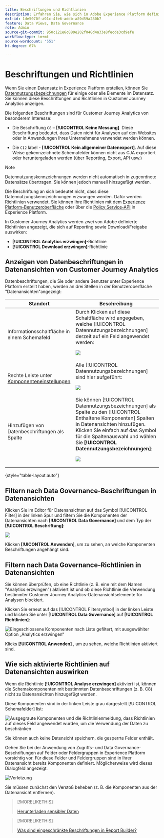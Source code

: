```yaml
---
title: Beschriftungen und Richtlinien
description: Erfahren Sie, wie sich in Adobe Experience Platform definierte Datenbeschriftungen und Richtlinien auf Datenansichten und Berichte in Customer Journey Analytics auswirken.
exl-id: 1de5070f-a91c-4fe6-addb-a89d59a280b7
feature: Data Views, Data Governance
role: Admin
source-git-commit: 950c121e6c889e202f048d4a33e8fecde3cd9efe
workflow-type: tm+mt
source-wordcount: '551'
ht-degree: 67%

---
```


# Beschriftungen und Richtlinien

Wenn Sie einen Datensatz in Experience Platform erstellen, können Sie [Datennutzungsbezeichnungen](https://experienceleague.adobe.com/en/docs/experience-platform/data-governance/labels/reference) für einige oder alle Elemente im Datensatz. Sie können diese Beschriftungen und Richtlinien in Customer Journey Analytics anzeigen.

Die folgenden Beschriftungen sind für Customer Journey Analytics von besonderem Interesse:

* Die Beschriftung `C8` – **[!UICONTROL Keine Messung]**. Diese Beschriftung bedeutet, dass Daten nicht für Analysen auf den Websites oder in Anwendungen Ihres Unternehmens verwendet werden können.

* Die `C12` label - **[!UICONTROL Kein allgemeiner Datenexport]**. Auf diese Weise gekennzeichnete Schemafelder können nicht aus CJA exportiert oder heruntergeladen werden (über Reporting, Export, API usw.)

>[!NOTE]
>
>Datennutzungskennzeichnungen werden nicht automatisch in zugeordnete Datensätze übertragen. Sie können jedoch manuell hinzugefügt werden.

Die Beschriftung an sich bedeutet nicht, dass diese Datennutzungskennzeichnungen erzwungen werden. Dafür werden Richtlinien verwendet. Sie können Ihre Richtlinien mit dem [Experience Platform-Benutzeroberfläche](https://experienceleague.adobe.com/en/docs/experience-platform/data-governance/policies/user-guide) oder über die [Policy Service-API](https://experienceleague.adobe.com/en/docs/experience-platform/data-governance/api/overview) in Experience Platform.

In Customer Journey Analytics werden zwei von Adobe definierte Richtlinien angezeigt, die sich auf Reporting sowie Download/Freigabe auswirken:

* **[!UICONTROL Analytics erzwingen]**-Richtlinie
* **[!UICONTROL Download erzwingen]**-Richtlinie

## Anzeigen von Datenbeschriftungen in Datenansichten von Customer Journey Analytics

Datenbeschriftungen, die Sie oder andere Benutzer unter Experience Platform erstellt haben, werden an drei Stellen in der Benutzeroberfläche &quot;Datenansichten&quot;angezeigt:

| Standort | Beschreibung |
| --- | --- |
| Informationsschaltfläche in einem Schemafeld | Durch Klicken auf diese Schaltfläche wird angegeben, welche [!UICONTROL Datennutzungsbezeichnungen] derzeit auf ein Feld angewendet werden:<p>![](assets/data-label-left.png) |
| Rechte Leiste unter [Komponenteneinstellungen](/help/data-views/component-settings/overview.md) | Alle [!UICONTROL Datennutzungsbezeichnungen] sind hier aufgeführt:<p>![](assets/data-label-right.png) |
| Hinzufügen von Datenbeschriftungen als Spalte | Sie können [!UICONTROL Datennutzungsbezeichnungen] als Spalte zu den [!UICONTROL Enthaltene Komponenten] Spalten in Datenansichten hinzufügen. Klicken Sie einfach auf das Symbol für die Spaltenauswahl und wählen Sie **[!UICONTROL Datennutzungsbezeichnungen]**:<p>![](assets/data-label-column.png) |

{style="table-layout:auto"}

## Filtern nach Data Governance-Beschriftungen in Datenansichten

Klicken Sie im Editor für Datenansichten auf das Symbol [!UICONTROL Filter] in der linken Spur und filtern Sie die Komponenten der Datenansichten nach **[!UICONTROL Data Governance]** und dem Typ der **[!UICONTROL Beschriftung]**:

![](assets/filter-labels.png)

Klicken **[!UICONTROL Anwenden]**, um zu sehen, an welche Komponenten Beschriftungen angehängt sind.

## Filtern nach Data Governance-Richtlinien in Datenansichten

Sie können überprüfen, ob eine Richtlinie (z. B. eine mit dem Namen &quot;Analytics erzwingen&quot;) aktiviert ist und ob diese Richtlinie die Verwendung bestimmter Customer Journey Analytics-Datenansichtselemente für Analysen blockiert.

Klicken Sie erneut auf das [!UICONTROL Filtersymbol] in der linken Leiste und klicken Sie unter **[!UICONTROL Data Governance]** auf **[!UICONTROL Richtlinien]**:

![Eingeschlossene Komponenten nach Liste gefiltert, mit ausgewählter Option „Analytics erzwingen“](assets/filter-policies.png)

Klicks **[!UICONTROL Anwenden]** , um zu sehen, welche Richtlinien aktiviert sind.

## Wie sich aktivierte Richtlinien auf Datenansichten auswirken

Wenn die Richtlinie **[!UICONTROL Analyse erzwingen]** aktiviert ist, können die Schemakomponenten mit bestimmten Datenbeschriftungen (z. B. C8) nicht zu Datenansichten hinzugefügt werden.

Diese Komponenten sind in der linken Leiste grau dargestellt [!UICONTROL Schemafelder] list:

![Ausgegraute Komponenten und die Richtlinienmeldung, dass Richtlinien auf dieses Feld angewendet wurden, um die Verwendung der Daten zu beschränken](assets/component-greyed.png)

Sie können auch keine Datensicht speichern, die gesperrte Felder enthält.

Gehen Sie bei der Anwendung von Zugriffs- und Data Governance-Beschriftungen auf Felder oder Feldergruppen in Experience Platform vorsichtig vor. Für diese Felder und Feldergruppen sind in Ihrer Datenansicht bereits Komponenten definiert. Möglicherweise wird dieses Dialogfeld angezeigt.

![Verletzung](assets/violation.png)

Sie müssen zunächst den Verstoß beheben (z. B. die Komponenten aus der Datenansicht entfernen).


>[!MORELIKETHIS]
>
>[Herunterladen sensibler Daten](/help/analysis-workspace/export/download-send.md)

>[!MORELIKETHIS]
>
>[Was sind eingeschränkte Beschriftungen in Report Builder?](https://experienceleague.adobe.com/en/docs/analytics-platform/using/cja-reportbuilder/restricted-labels)


